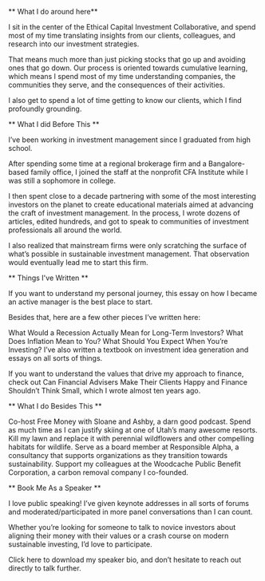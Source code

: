 ** What I do around here** 

I sit in the center of the Ethical Capital Investment Collaborative, and spend most of my time translating insights from our clients, colleagues, and research into our investment strategies.  

That means much more than just picking stocks that go up and avoiding ones that go down. Our process is oriented towards cumulative learning, which means I spend most of my time understanding companies, the communities they serve, and the consequences of their activities.

I also get to spend a lot of time getting to know our clients, which I find profoundly grounding.

** What I did Before This **

I’ve been working in investment management since I graduated from high school.

After spending some time at a regional brokerage firm and a Bangalore-based family office, I joined the staff at the nonprofit CFA Institute while I was still a sophomore in college.

I then spent close to a decade partnering with some of the most interesting investors on the planet to create educational materials aimed at advancing the craft of investment management. In the process, I wrote dozens of articles, edited hundreds, and got to speak to communities of investment professionals all around the world. 

I also realized that mainstream firms were only scratching the surface of what’s possible in sustainable investment management. That observation would eventually lead me to start this firm. 

** Things I've Written ** 

If you want to understand my personal journey, this essay on how I became an active manager is the best place to start.

Besides that, here are a few other pieces I’ve written here:

What Would a Recession Actually Mean for Long-Term Investors?
What Does Inflation Mean to You?
What Should You Expect When You’re Investing?
I’ve also written a textbook on investment idea generation and essays on all sorts of things.

If you want to understand the values that drive my approach to finance, check out Can Financial Advisers Make Their Clients Happy and Finance Shouldn’t Think Small, which I wrote almost ten years ago.


** What I do Besides This ** 

Co-host Free Money with Sloane and Ashby, a darn good podcast. 
Spend as much time as I can justify skiing at one of Utah’s many awesome resorts.
Kill my lawn and replace it with perennial wildflowers and other compelling habitats for wildlife.
Serve as a board member at Responsible Alpha, a consultancy that supports organizations as they transition towards sustainability.
Support my colleagues at the Woodcache Public Benefit Corporation, a carbon removal company I co-founded.

** Book Me As a Speaker ** 

I love public speaking! I’ve given keynote addresses in all sorts of forums and moderated/participated in more panel conversations than I can count. 

Whether you’re looking for someone to talk to novice investors about aligning their money with their values or a crash course on modern sustainable investing, I’d love to participate.

Click here to download my speaker bio, and don’t hesitate to reach out directly to talk further.

